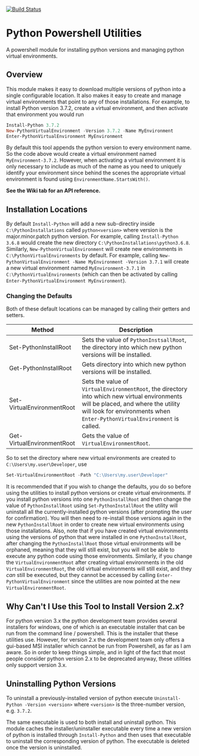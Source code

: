 [![Build Status](https://healthcatalyst.visualstudio.com/Clinical%20Decision/_apis/build/status/Text/Python%20Powershell%20Utilities?branchName=development)](https://healthcatalyst.visualstudio.com/Clinical%20Decision/_build/latest?definitionId=1055&branchName=development)

# Python Powershell Utilities

A powershell module for installing python versions and managing python virtual environments.

## Overview
This module makes it easy to download multiple versions of python into a single configurable location. It also makes it easy to create and manage virtual environments that point to any of those installations. For example, to install Python version 3.7.2, create a virtual environment, and then activate that environment you would run

```powershell
Install-Python 3.7.2
New-PythonVirtualEnvironment -Version 3.7.2 -Name MyEnvironment
Enter-PythonVirtualEnvironment MyEnvironment
```

By default this tool appends the python version to every environment name. So the code above would create a virtual environment named `MyEnvironment-3.7.2`. However, when activating a virtual environment it is only necessary to include as much of the name as you need to uniquely identify your environment since behind the scenes the appropriate virtual environment is found using `EnvironmentName.StartsWith()`.

**See the Wiki tab for an API reference.**


## Installation Locations
By default `Install-Python` will add a new sub-directiry inside `C:\PythonInstallations` called `python<version>` where version is the major.minor.patch python version. For example, calling `Install-Python 3.6.8` would create the new directory `C:\PythonInstallations\python3.6.8`. Similarly, `New-PythonVirtualEnvironment` will create new environments in `C:\PythonVirtualEnvironments` by default. For example, calling `New-PythonVirtualEnvironment -Name MyEnvironment -Version 3.7.1` will create a new virtual environment named `MyEnvironment-3.7.1` in `C:\PythonVirtualEnvironments` (which can then be activated by calling `Enter-PythonVirtualEnvironment MyEnvironment`). 

### Changing the Defaults
Both of these default locations can be managed by calling their getters and setters.

|Method                    | Description |
|--------------------------|-------------|
|Set-PythonInstallRoot     | Sets the value of `PythonInstsallRoot`, the directory into which new python versions will be installed.|
|Get-PythonInstallRoot     | Gets directory into which new python versions will be installed.|
|Set-VirtualEnvironmentRoot| Sets the value of `VirtualEnvironmentRoot`, the directory into which new virtual environments will be placed, and where the utility will look for environments when `Enter-PythonVirtualEnvironment` is called.|
|Get-VirtualEnvironmentRoot| Gets the value of `VirtualEnvironmentRoot`.|

So to set the directory where new virtual environments are created to `C:\Users\my.user\Developer`, use
```powershell
Set-VirtualEnvironmentRoot -Path "C:\Users\my.user\Developer"
```


It is recommended that if you wish to change the defaults, you do so before using the utilities to install python versions or create virtual environments. If you install python versions into one `PythonInstallRoot` and then change the value of `PythonInstallRoot` using `Set-PythonInstallRoot` the utility will uninstall all the currently-installed python versions (after prompting the user for confirmation). You will then need to re-install those versions again in the new `PythonInstallRoot` in order to create new virtual environments using those installations. Also, note that if you have created virtual environments using the versions of python that were installed in one `PythonInstallRoot`, after changing the `PythonInstallRoot` those virtual environments will be orphaned, meaning that they will still exist, but you will not be able to execute any python code using those environments. Similarly, if you change the `VirtualEnvironmentRoot` after creating virtual environments in the old `VirtualEnvironmentRoot`, the old virtual environments will still exist, and they *can* still be executed, but they cannot be accessed by calling `Enter-PythonVirtualEnvironment` since the utilities are now pointed at the new `VirtualEnvironmentRoot`.

## Why Can't I Use this Tool to Install Version 2.x?
For python version 3.x the python development team provides several installers for windows, one of which is an executable installer that can be run from the command line / powershell. This is the installer that these utilities use. However, for version 2.x the development team only offers a gui-based MSI installer which cannot be run from Powershell, as far as I am aware. So in order to keep things simple, and in light of the fact that most people consider python version 2.x to be deprecated anyway, these utilities only support version 3.x.

## Uninstalling Python Versions
To uninstall a previously-installed version of python execute `Uninstall-Python -Version <version>` where `<version>` is the three-number version, e.g. `3.7.2`. 

The same executable is used to both install and uninstall python. This module caches the installer/uninstaller executable every time a new version of python is installed through `Install-Python` and then uses that executable to uninstall the corresponding version of python. The executable is deleted once the version is uninstalled.
